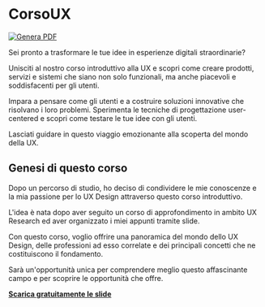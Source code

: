 # CorsoUX

[![Genera PDF](https://github.com/matteobaccan/CorsoUX/actions/workflows/generatepdf.yml/badge.svg)](https://github.com/matteobaccan/CorsoUX/actions/workflows/generatepdf.yml)

Sei pronto a trasformare le tue idee in esperienze digitali straordinarie?

Unisciti al nostro corso introduttivo alla UX e scopri come creare prodotti, servizi e sistemi che siano non solo funzionali, ma anche piacevoli e soddisfacenti per gli utenti.

Impara a pensare come gli utenti e a costruire soluzioni innovative che risolvano i loro problemi. Sperimenta le tecniche di progettazione user-centered e scopri come testare le tue idee con gli utenti.

Lasciati guidare in questo viaggio emozionante alla scoperta del mondo della UX.

## Genesi di questo corso

Dopo un percorso di studio, ho deciso di condividere le mie conoscenze e la mia passione per lo UX Design attraverso questo corso introduttivo.

L'idea è nata dopo aver seguito un corso di approfondimento in ambito UX Research ed aver organizzato i miei appunti tramite slide.

Con questo corso, voglio offrire una panoramica del mondo dello UX Design, delle professioni ad esso correlate e dei principali concetti che ne costituiscono il fondamento.

Sarà un'opportunità unica per comprendere meglio questo affascinante campo e per scoprire le opportunità che offre.

__[Scarica gratuitamente le slide](https://raw.githubusercontent.com/matteobaccan/CorsoUX/main/slide/UX%20Design_AI.pdf)__
